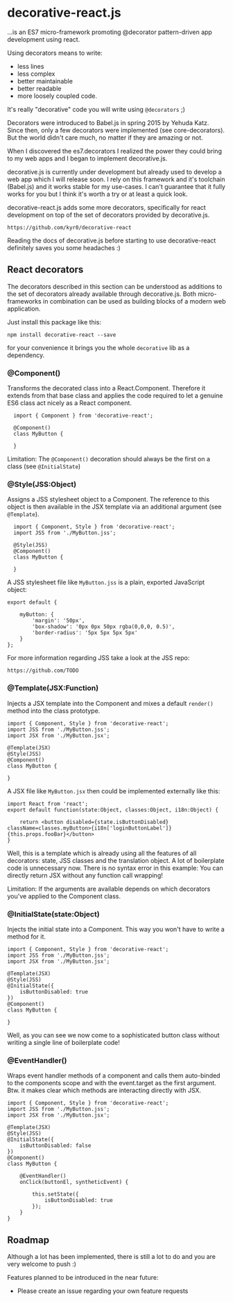 decorative-react.js
===================

...is an ES7 micro-framework promoting @decorator pattern-driven app development using react.

Using decorators means to write:
- less lines
- less complex
- better maintainable 
- better readable
- more loosely coupled
code.

It's really "decorative" code you will write using ```@decorators``` ;)

Decorators were introduced to Babel.js in spring 2015 by Yehuda Katz. Since then, only 
a few decorators were implemented (see core-decorators). But the world didn't care much, 
no matter if they are amazing or not.

When I discovered the es7.decorators I realized the power they could bring
to my web apps and I began to implement decorative.js.

decorative.js is currently under development but already used to develop
a web app which I will release soon. I rely on this framework and it's toolchain (Babel.js)
and it works stable for my use-cases. I can't guarantee that it fully works for you but I think
it's worth a try or at least a quick look.

decorative-react.js adds some more decorators, specifically for react development on top 
of the set of decorators provided by decorative.js.

    https://github.com/kyr0/decorative-react

Reading the docs of decorative.js before starting to use decorative-react definitely 
saves you some headaches :)

## React decorators 

The decorators described in this section can be understood as additions to the set of
decorators already available through decorative.js. Both micro-frameworks in combination
can be used as building blocks of a modern web application. 

Just install this package like this:

    npm install decorative-react --save
 
for your convenience it brings you the whole ```decorative``` lib as a dependency.
    
### @Component()

Transforms the decorated class into a React.Component. Therefore it extends from that base class and
applies the code required to let a genuine ES6 class act nicely as a React component.
 
  
      import { Component } from 'decorative-react';
      
      @Component()
      class MyButton {
          
      }
      
Limitation: The ```@Component()``` decoration should always be the first on a class (see ```@InitialState```)

### @Style(JSS:Object)

Assigns a JSS stylesheet object to a Component. The reference to this object is then available 
in the JSX template via an additional argument (see ```@Template```).

      import { Component, Style } from 'decorative-react';
      import JSS from './MyButton.jss';
      
      @Style(JSS)
      @Component()
      class MyButton {
          
      }
      
A JSS stylesheet file like ```MyButton.jss``` is a plain, exported JavaScript object:
    
    export default {
    
        myButton: {
            'margin': '50px',
            'box-shadow': '0px 0px 50px rgba(0,0,0, 0.5)',
            'border-radius': '5px 5px 5px 5px'
        }
    };
    
For more information regarding JSS take a look at the JSS repo:

    https://github.com/TODO

### @Template(JSX:Function)

Injects a JSX template into the Component and mixes a default ```render()``` method into the class prototype.

    import { Component, Style } from 'decorative-react';
    import JSS from './MyButton.jss';
    import JSX from './MyButton.jsx';
      
    @Template(JSX)  
    @Style(JSS)
    @Component()
    class MyButton {
          
    }
    
A JSX file like ```MyButton.jsx``` then could be implemented externally like this:

    import React from 'react';
    export default function(state:Object, classes:Object, i18n:Object) {
    
        return <button disabled={state.isButtonDisabled} className=classes.myButton>{i18n['loginButtonLabel']} {this.props.fooBar}</button>
    }
  
Well, this is a template which is already using all the features of all decorators: state, JSS classes and the 
translation object. A lot of boilerplate code is unnecessary now. There is no syntax error in this example: 
You can directly return JSX without any function call wrapping!

Limitation: If the arguments are available depends on which decorators you've applied to the Component class.

### @InitialState(state:Object)

Injects the initial state into a Component. This way you won't have to write a method for it.

    import { Component, Style } from 'decorative-react';
    import JSS from './MyButton.jss';
    import JSX from './MyButton.jsx';
      
    @Template(JSX)  
    @Style(JSS)
    @InitialState({
        isButtonDisabled: true
    })
    @Component()
    class MyButton {
          
    }
    
Well, as you can see we now come to a sophisticated button class without writing a single line of boilerplate code!

### @EventHandler()

Wraps event handler methods of a component and calls them auto-binded to the components scope and with the 
event.target as the first argument. Btw. it makes clear which methods are interacting directly with JSX.

    import { Component, Style } from 'decorative-react';
    import JSS from './MyButton.jss';
    import JSX from './MyButton.jsx';
      
    @Template(JSX)  
    @Style(JSS)
    @InitialState({
        isButtonDisabled: false
    })
    @Component()
    class MyButton {
          
        @EventHandler()
        onClick(buttonEl, syntheticEvent) {
          
            this.setState({
                isButtonDisabled: true
            });
        }
    }

## Roadmap

Although a lot has been implemented, there is still a lot to do and you are very welcome to push :)

Features planned to be introduced in the near future:

  - Please create an issue regarding your own feature requests